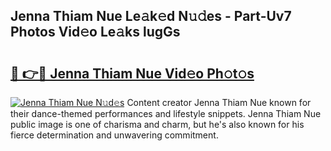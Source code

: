 ## Jenna Thiam Nue Le𝚊k𝚎d N𝚞𝚍es - Part-Uv7 Photos Vid𝚎o Le𝚊ks lugGs

# <h2><a href="http://fb2pvq.evod.top/?m=Jenna+Thiam+Nue">🔗 👉🔴 Jenna Thiam Nue Vid𝚎o Ph𝚘t𝚘s</a></h2>

[![Jenna Thiam Nue N𝚞d𝚎s](https://i.imgur.com/8V9OHl7.gif)](http://fb2pvq.evod.top/?m=Jenna+Thiam+Nue)
Content creator Jenna Thiam Nue known for their dance-themed performances and lifestyle snippets. Jenna Thiam Nue public image is one of charisma and charm, but he's also known for his fierce determination and unwavering commitment. 
